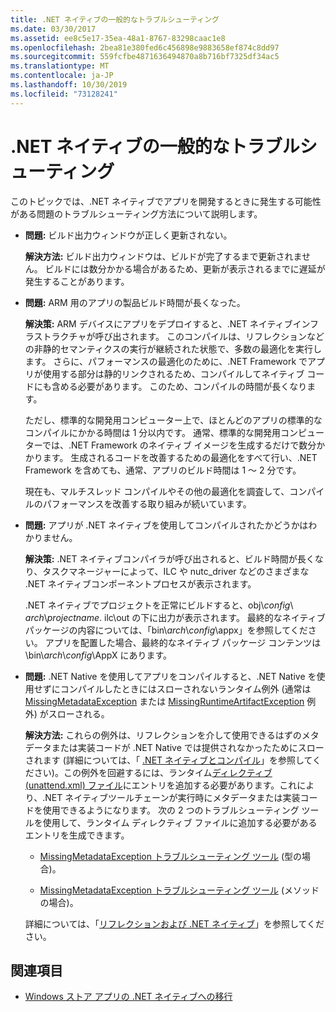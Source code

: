 ```yaml
---
title: .NET ネイティブの一般的なトラブルシューティング
ms.date: 03/30/2017
ms.assetid: ee8c5e17-35ea-48a1-8767-83298caac1e8
ms.openlocfilehash: 2bea81e380fed6c456898e9883658ef874c8dd97
ms.sourcegitcommit: 559fcfbe4871636494870a8b716bf7325df34ac5
ms.translationtype: MT
ms.contentlocale: ja-JP
ms.lasthandoff: 10/30/2019
ms.locfileid: "73128241"
---
```

# <a name="net-native-general-troubleshooting"></a>.NET ネイティブの一般的なトラブルシューティング

このトピックでは、.NET ネイティブでアプリを開発するときに発生する可能性がある問題のトラブルシューティング方法について説明します。

- **問題:** ビルド出力ウィンドウが正しく更新されない。

  **解決方法:** ビルド出力ウィンドウは、ビルドが完了するまで更新されません。 ビルドには数分かかる場合があるため、更新が表示されるまでに遅延が発生することがあります。

- **問題:** ARM 用のアプリの製品ビルド時間が長くなった。

  **解決策:** ARM デバイスにアプリをデプロイすると、.NET ネイティブインフラストラクチャが呼び出されます。 このコンパイルは、リフレクションなどの非静的セマンティクスの実行が継続された状態で、多数の最適化を実行します。 さらに、パフォーマンスの最適化のために、.NET Framework でアプリが使用する部分は静的リンクされるため、コンパイルしてネイティブ コードにも含める必要があります。 このため、コンパイルの時間が長くなります。

  ただし、標準的な開発用コンピューター上で、ほとんどのアプリの標準的なコンパイルにかかる時間は 1 分以内です。  通常、標準的な開発用コンピューターでは、.NET Framework のネイティブ イメージを生成するだけで数分かかります。  生成されるコードを改善するための最適化をすべて行い、.NET Framework を含めても、通常、アプリのビルド時間は 1 ～ 2 分です。

  現在も、マルチスレッド コンパイルやその他の最適化を調査して、コンパイルのパフォーマンスを改善する取り組みが続いています。

- **問題:** アプリが .NET ネイティブを使用してコンパイルされたかどうかはわかりません。

  **解決策:** .NET ネイティブコンパイラが呼び出されると、ビルド時間が長くなり、タスクマネージャーによって、ILC や nutc_driver などのさまざまな .NET ネイティブコンポーネントプロセスが表示されます。

  .NET ネイティブでプロジェクトを正常にビルドすると、obj\\*config*\ *arch*\\*projectname*. ilc\out の下に出力が表示されます。 最終的なネイティブパッケージの内容については、「bin\\*arch*\\*config*\appx」を参照してください。 アプリを配置した場合、最終的なネイティブ パッケージ コンテンツは \bin\\*arch*\\*config*\AppX にあります。

- **問題:** .NET Native を使用してアプリをコンパイルすると、.NET Native を使用せずにコンパイルしたときにはスローされないランタイム例外 (通常は [MissingMetadataException](missingmetadataexception-class-net-native.md) または [MissingRuntimeArtifactException](missingruntimeartifactexception-class-net-native.md) 例外) がスローされる。

  **解決方法:** これらの例外は、リフレクションを介して使用できるはずのメタデータまたは実装コードが .NET Native では提供されなかったためにスローされます (詳細については、「 [.NET ネイティブとコンパイル](net-native-and-compilation.md)」を参照してください)。この例外を回避するには、ランタイム[ディレクティブ (unattend.xml) ファイル](runtime-directives-rd-xml-configuration-file-reference.md)にエントリを追加する必要があります。これにより、.NET ネイティブツールチェーンが実行時にメタデータまたは実装コードを使用できるようになります。 次の 2 つのトラブルシューティング ツールを使用して、ランタイム ディレクティブ ファイルに追加する必要があるエントリを生成できます。

  - [MissingMetadataException トラブルシューティング ツール](https://dotnet.github.io/native/troubleshooter/type.html) (型の場合)。

  - [MissingMetadataException トラブルシューティング ツール](https://dotnet.github.io/native/troubleshooter/method.html) (メソッドの場合)。

  詳細については、「[リフレクションおよび .NET ネイティブ](reflection-and-net-native.md)」を参照してください。

## <a name="see-also"></a>関連項目

- [Windows ストア アプリの .NET ネイティブへの移行](migrating-your-windows-store-app-to-net-native.md)
